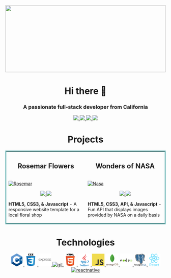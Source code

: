<img src ="https://user-images.githubusercontent.com/109254463/215635089-69bd5dce-096c-48fa-bf99-6204b90b85d9.jpeg" height= 210px width = 100%>

<h1 align="center">Hi there 👋</h1>
<h3 align="center">A passionate full-stack developer from California</h3>

<!-- links -->
<p align="center">
  <a href="https://alexandershaw.netlify.app/" target="_blank">
    <img src="https://img.shields.io/static/v1?label=|&message=WEBSITE&color=23555f&style=plastic&logo=react&logo-color=white"/>
  </a>
  <a href="https://www.linkedin.com/in/alex-shaw15/" target="_blank">
    <img src="https://img.shields.io/static/v1?label=|&message=LINKED-IN&color=4a0d72&style=plastic&logo=linkedin&logo-color=white"/>
  </a>
  <a href="https://twitter.com/AlexOShaw" target="_blank">
    <img src="https://img.shields.io/static/v1?label=|&message=TWITTER&color=23555f&style=plastic&logo=twitter&logo-color=white"/>
  </a>
  <a href="https://angel.co/u/alexander-shaw-8" target="_blank">
      <img src="https://img.shields.io/static/v1?label=|&message=ANGEL-LIST&color=4a0d72&style=plastic&logo=angellist&logo-color=white"/>
  </a>
</p>

<!--table-->
<h1 align="center">Projects</h1>
<table bordercolor="#66b2b2">
  <tr>
    <td width="50%" valign="top">
      <h2 align="center">Rosemar Flowers</h2>
      <br />
        <a target="_blank" href="https://rosemarflowers.netlify.app/">
          <img src="Port gifs/rosemargif.gif" width="100%" alt="Rosemar"/>
        </a>
      <br />
        <p align="center">
  <a href="https://github.com/Aoshaw15/rosemarFlowers" target="_blank">
    <img src="https://img.shields.io/static/v1?label=|&message=REPO&color=23555f&style=plastic&logo=github&logo-color=white"/>
  </a>
  <a href="https://rosemarflowers.netlify.app/" target="_blank">
    <img src="https://img.shields.io/static/v1?label=|&message=WEBSITE&color=4a0d72&style=plastic&logo=wordpress&logo-color=white"/>
  </a>
      </p>
        <p><strong>HTML5, CSS3, & Javascript</strong> - A responsive website template for a local floral shop</p>
    </td>
    <td width="50%" valign="top">
      <h2 align="center">Wonders of NASA</h2>
        <br />
        <a target="_blank" href="https://wonders-of-nasa.netlify.app/">
          <img src="Port gifs/nasagif.gif" width="100%" alt="Nasa"/>
        </a>
        <br />
        <p align="center">
          
  <a href="https://github.com/Aoshaw15/nasa" target="_blank">
    <img src="https://img.shields.io/static/v1?label=|&message=REPO&color=23555f&style=plastic&logo=github&logo-color=white"/>
  </a>
  <a href="https://wonders-of-nasa.netlify.app/" target="_blank">
    <img src="https://img.shields.io/static/v1?label=|&message=WEBSITE&color=4a0d72&style=plastic&logo=wordpress&logo-color=white"/>
  </a>
      </p>
        <p><strong>HTML5, CSS3, API, & Javascript</strong> - Fun API that displays images provided by NASA on a daily basis </p>
    </td>
  </tr>
</table>


<!--Skills-->

<h1 align="center">Technologies</h1>
<p align="center"> <a href="https://www.w3schools.com/cpp/" target="_blank" rel="noreferrer"> <img src="https://raw.githubusercontent.com/devicons/devicon/master/icons/cplusplus/cplusplus-original.svg" alt="cplusplus" width="40" height="40"/> </a> <a href="https://www.w3schools.com/css/" target="_blank" rel="noreferrer"> <img src="https://raw.githubusercontent.com/devicons/devicon/master/icons/css3/css3-original-wordmark.svg" alt="css3" width="40" height="40"/> </a> <a href="https://expressjs.com" target="_blank" rel="noreferrer"> <img src="https://raw.githubusercontent.com/devicons/devicon/master/icons/express/express-original-wordmark.svg" alt="express" width="40" height="40"/> </a> <a href="https://git-scm.com/" target="_blank" rel="noreferrer"> <img src="https://www.vectorlogo.zone/logos/git-scm/git-scm-icon.svg" alt="git" width="40" height="40"/> </a> <a href="https://www.w3.org/html/" target="_blank" rel="noreferrer"> <img src="https://raw.githubusercontent.com/devicons/devicon/master/icons/html5/html5-original-wordmark.svg" alt="html5" width="40" height="40"/> </a> <a href="https://www.java.com" target="_blank" rel="noreferrer"> <img src="https://raw.githubusercontent.com/devicons/devicon/master/icons/java/java-original.svg" alt="java" width="40" height="40"/> </a> <a href="https://developer.mozilla.org/en-US/docs/Web/JavaScript" target="_blank" rel="noreferrer"> <img src="https://raw.githubusercontent.com/devicons/devicon/master/icons/javascript/javascript-original.svg" alt="javascript" width="40" height="40"/> </a> <a href="https://www.mongodb.com/" target="_blank" rel="noreferrer"> <img src="https://raw.githubusercontent.com/devicons/devicon/master/icons/mongodb/mongodb-original-wordmark.svg" alt="mongodb" width="40" height="40"/> </a> <a href="https://nodejs.org" target="_blank" rel="noreferrer"> <img src="https://raw.githubusercontent.com/devicons/devicon/master/icons/nodejs/nodejs-original-wordmark.svg" alt="nodejs" width="40" height="40"/> </a> <a href="https://www.postgresql.org" target="_blank" rel="noreferrer"> <img src="https://raw.githubusercontent.com/devicons/devicon/master/icons/postgresql/postgresql-original-wordmark.svg" alt="postgresql" width="40" height="40"/> </a> <a href="https://reactjs.org/" target="_blank" rel="noreferrer"> <img src="https://raw.githubusercontent.com/devicons/devicon/master/icons/react/react-original-wordmark.svg" alt="react" width="40" height="40"/> </a> <a href="https://reactnative.dev/" target="_blank" rel="noreferrer"> <img src="https://reactnative.dev/img/header_logo.svg" alt="reactnative" width="40" height="40"/> </a> </p>


